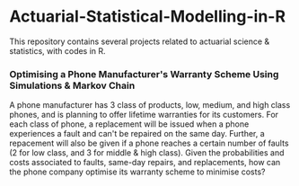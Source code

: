 # Actuarial-Statistical-Modelling-in-R

This repository contains several projects related to actuarial science & statistics, with codes in R.

### Optimising a Phone Manufacturer's Warranty Scheme Using Simulations & Markov Chain
A phone manufacturer has 3 class of products, low, medium, and high class phones, and is planning to offer lifetime warranties for its customers. For each class of phone, a replacement will be issued when a phone experiences a fault and can't be repaired on the same day. Further, a repacement will also be given if a phone reaches a certain number of faults (2 for low class, and 3 for middle & high class). Given the probabilities and costs associated to faults, same-day repairs, and replacements, how can the phone company optimise its warranty scheme to minimise costs?
